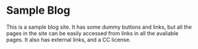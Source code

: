 # Sample Blog
This is a sample blog site. It has some dummy buttons and links, but all the
pages in the site can be easily accessed from links in all the avaliable
pages. It also has external links, and a CC license.
